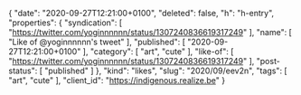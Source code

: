 {
  "date": "2020-09-27T12:21:00+0100",
  "deleted": false,
  "h": "h-entry",
  "properties": {
    "syndication": [
      "https://twitter.com/yoginnnnnn/status/1307240836619317249"
    ],
    "name": [
      "Like of @yoginnnnnn's tweet"
    ],
    "published": [
      "2020-09-27T12:21:00+0100"
    ],
    "category": [
      "art",
      "cute"
    ],
    "like-of": [
      "https://twitter.com/yoginnnnnn/status/1307240836619317249"
    ],
    "post-status": [
      "published"
    ]
  },
  "kind": "likes",
  "slug": "2020/09/eev2n",
  "tags": [
    "art",
    "cute"
  ],
  "client_id": "https://indigenous.realize.be"
}
